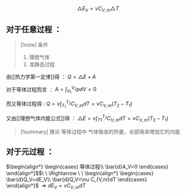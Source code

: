 $$\tag{等体过程}\triangle E_{V} = \nu C_{V,m} \triangle T$$
## 对于任意过程 ：


> [!note] 条件
> 1. 理想气体
> 2. 准静态过程

由[[热力学第一定律]]得 ：
$\begin{equation}\tag{1.1}
Q=\triangle E+A
\end{equation}$

对于等体过程而言 ：
$\begin{equation}\tag{1.2}
A=\int_{V_1}^{V_2} pdV=0
\end{equation}$

而又等体过程得 :
$\begin{equation}\tag{1.3}
Q=\nu \int_{T_1}^{T_2}C_{V,m}dT=\nu C_{V,m}(T_2-T_1)
\end{equation}$

又由[[理想气体内能公式]]得 ：
$\begin{equation}\tag{1.4}
\triangle E=\nu \int_{T1}^{T_2}C_{V,m}dT=\nu C_{V,m}(T_2-T_1)
\end{equation}$

> [!summary] 推论
>等体过程中
>气体吸收的热量，全部用来增加它的内能

## 对于元过程 ：

$\begin{align*}
	\begin{cases}
		等体过程\\
		\bar{d}A_V=0
	\end{cases}
\end{align*}$$\ \ \Rightarrow \ \ \begin{align*}
	\begin{cases}
		\bar{d}Q_V=dE_V\\
		\bar{d}Q_V=\nu C_{V,m}dT
	\end{cases}
\end{align*}$$\ \ 
\Rightarrow \ dE_V=\nu C_{V,m}dT$